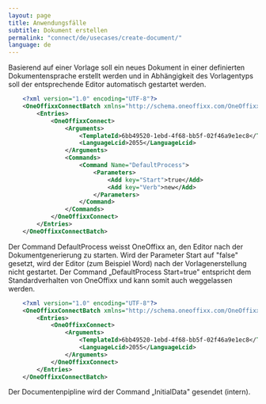 ```yaml
---
layout: page
title: Anwendungsfälle
subtitle: Dokument erstellen
permalink: "connect/de/usecases/create-document/"
language: de
---
```


Basierend auf einer Vorlage soll ein neues Dokument in einer definierten Dokumentensprache erstellt werden und in Abhängigkeit des Vorlagentyps soll der entsprechende Editor automatisch gestartet werden. 
 
```xml
    <?xml version="1.0" encoding="UTF-8"?>
    <OneOffixxConnectBatch xmlns="http://schema.oneoffixx.com/OneOffixxConnectBatch/1" xmlns:xsi="http://www.w3.org/2001/XMLSchema-instance">
    	<Entries>
    		<OneOffixxConnect>
    			<Arguments>
    				<TemplateId>6bb49520-1ebd-4f68-bb5f-02f46a9e1ec8</TemplateId>
    				<LanguageLcid>2055</LanguageLcid>
    			</Arguments>
    			<Commands>
    				<Command Name="DefaultProcess">
    					<Parameters>
    						<Add key="Start">true</Add>
    						<Add key="Verb">new</Add>
    					</Parameters>
    				</Command>
    			</Commands>
    		</OneOffixxConnect>
    	</Entries>
    </OneOffixxConnectBatch>
```
 
Der Command DefaultProcess weisst OneOffixx an, den Editor nach der Dokumentgenerierung zu starten. Wird der Parameter Start auf "false" gesetzt, wird der Editor (zum Beispiel Word) nach der Vorlagenerstellung nicht gestartet. Der Command „DefaultProcess Start=true" entspricht dem Standardverhalten von OneOffixx und kann somit auch weggelassen werden.

```xml
    <?xml version="1.0" encoding="UTF-8"?>
    <OneOffixxConnectBatch xmlns="http://schema.oneoffixx.com/OneOffixxConnectBatch/1" xmlns:xsi="http://www.w3.org/2001/XMLSchema-instance">
    	<Entries>
    		<OneOffixxConnect>
    			<Arguments>
    				<TemplateId>6bb49520-1ebd-4f68-bb5f-02f46a9e1ec8</TemplateId>
    				<LanguageLcid>2055</LanguageLcid>
    			</Arguments>
    		</OneOffixxConnect>
    	</Entries>
    </OneOffixxConnectBatch>
```

Der Documentenpipline wird der Command „InitialData" gesendet (intern).

